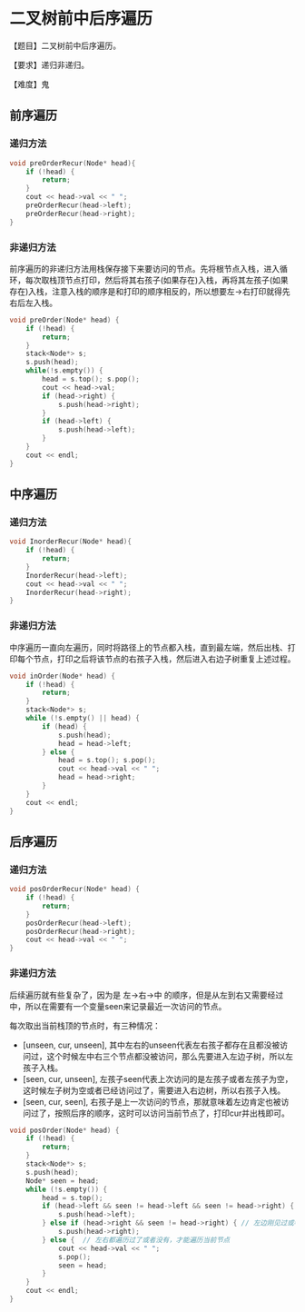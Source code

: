 # 二叉树前中后序遍历

【题目】二叉树前中后序遍历。

【要求】递归非递归。

【难度】鬼

## 前序遍历

### 递归方法

```c++
void preOrderRecur(Node* head){
    if (!head) {
        return;
    }
    cout << head->val << " ";
    preOrderRecur(head->left);
    preOrderRecur(head->right);
}
```

### 非递归方法
前序遍历的非递归方法用栈保存接下来要访问的节点。先将根节点入栈，进入循环，每次取栈顶节点打印，然后将其右孩子(如果存在)入栈，再将其左孩子(如果存在)入栈，注意入栈的顺序是和打印的顺序相反的，所以想要左->右打印就得先右后左入栈。
```c++
void preOrder(Node* head) {
    if (!head) {
        return;
    }
    stack<Node*> s;
    s.push(head);
    while(!s.empty()) {
        head = s.top(); s.pop();
        cout << head->val;
        if (head->right) {
            s.push(head->right);
        }
        if (head->left) {
            s.push(head->left);
        }
    }
    cout << endl;
}
```

## 中序遍历

### 递归方法

```c++
void InorderRecur(Node* head){
    if (!head) {
        return;
    }
    InorderRecur(head->left);
    cout << head->val << " ";
    InorderRecur(head->right);
}
```

### 非递归方法
中序遍历一直向左遍历，同时将路径上的节点都入栈，直到最左端，然后出栈、打印每个节点，打印之后将该节点的右孩子入栈，然后进入右边子树重复上述过程。
```c++
void inOrder(Node* head) {
    if (!head) {
        return;
    }
    stack<Node*> s; 
    while (!s.empty() || head) {
        if (head) {
            s.push(head);
            head = head->left;
        } else {
            head = s.top(); s.pop();
            cout << head->val << " ";
            head = head->right;
        }
    }
    cout << endl;
}
```

## 后序遍历

### 递归方法

```c++
void posOrderRecur(Node* head) {
    if (!head) {
        return;
    }
    posOrderRecur(head->left);
    posOrderRecur(head->right);
    cout << head->val << " ";
}
```

### 非递归方法
后续遍历就有些复杂了，因为是 左->右->中 的顺序，但是从左到右又需要经过中，所以在需要有一个变量seen来记录最近一次访问的节点。

每次取出当前栈顶的节点时，有三种情况：

* [unseen, cur, unseen], 其中左右的unseen代表左右孩子都存在且都没被访问过，这个时候左中右三个节点都没被访问，那么先要进入左边子树，所以左孩子入栈。
* [seen, cur, unseen], 左孩子seen代表上次访问的是左孩子或者左孩子为空，这时候左子树为空或者已经访问过了，需要进入右边树，所以右孩子入栈。
* [seen, cur, seen], 右孩子是上一次访问的节点，那就意味着左边肯定也被访问过了，按照后序的顺序，这时可以访问当前节点了，打印cur并出栈即可。
```c++
void posOrder(Node* head) {
    if (!head) {
        return;
    }
    stack<Node*> s;
    s.push(head);
    Node* seen = head; 
    while (!s.empty()) {
        head = s.top();
        if (head->left && seen != head->left && seen != head->right) { // 左右都没见过，而且有左边孩子
            s.push(head->left); 
        } else if (head->right && seen != head->right) { // 左边刚见过或者没有左边孩子， 同时右边孩子存在且没见过
            s.push(head->right);
        } else {  // 左右都遍历过了或者没有，才能遍历当前节点
            cout << head->val << " ";
            s.pop();
            seen = head;
        }
    }
    cout << endl;
}
```